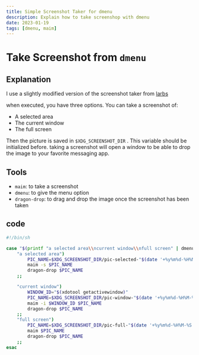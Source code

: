 ```yaml
---
title: Simple Screenshot Taker for dmenu
description: Explain how to take screenshop with dmenu 
date: 2023-01-19
tags: [dmenu, maim]
---
```


# Take Screenshot from `dmenu`

## Explanation

I use a slightly modified version of the screenshot taker from [larbs](https://larbs.xyz/)

when executed, you have three options. You can take a screenshot of:

- A selected area
- The current window
- The full screen

Then the picture is saved in  `$XDG_SCREENSHOT_DIR` . This variable should be initialized before. taking a screenshot will open a window to be able to drop the image to your favorite messaging app.

## Tools

- `maim`: to take a screenshot
- `dmenu`: to give the menu option
- `dragon-drop`: to drag and drop the image once the screenshot has been taken 

## code

```bash
#!/bin/sh

case "$(printf "a selected area\\ncurrent window\\nfull screen" | dmenu -l 3 -i -p "Screenshot which area?")" in
	"a selected area")
		PIC_NAME=$XDG_SCREENSHOT_DIR/pic-selected-"$(date '+%y%m%d-%H%M-%S').png" 
		maim -s $PIC_NAME
		dragon-drop $PIC_NAME
	;;

	"current window") 
		WINDOW_ID="$(xdotool getactivewindow)" 
		PIC_NAME=$XDG_SCREENSHOT_DIR/pic-window-"$(date '+%y%m%d-%H%M-%S').png"
		maim -i $WINDOW_ID $PIC_NAME
		dragon-drop $PIC_NAME
	;;
	"full screen") 
		PIC_NAME=$XDG_SCREENSHOT_DIR/pic-full-"$(date '+%y%m%d-%H%M-%S').png"
		maim $PIC_NAME
		dragon-drop $PIC_NAME
	;;
esac

```

